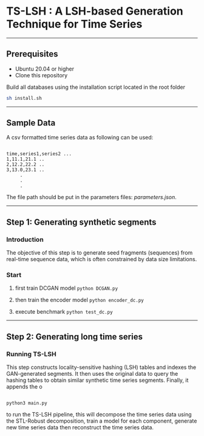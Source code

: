 # TS-LSH : A LSH-based Generation Technique for Time Series

___
## Prerequisites

- Ubuntu 20.04 or higher
- Clone this repository

Build all databases using the installation script located in the root folder

```bash
sh install.sh
```
___
## Sample Data

A csv formatted time series data as following can be used: 

<pre><code>
time,series1,series2 ... 
1,11.1,21.1 .. 
2,12.2,22.2 .. 
3,13.0,23.1 .. 
     .
     .
     .
</code></pre>

The file path should be put in the parameters files: *parameters.json*. 


___
## Step 1: Generating synthetic segments

### Introduction

The objective of this step is to generate seed fragments (sequences) from real-time sequence data, which is often constrained by data size limitations.

### Start

1. first train DCGAN model ``python DCGAN.py``

2. then train the encoder model ``python encoder_dc.py``

3. execute benchmark  ``python test_dc.py``


___
## Step 2: Generating long time series

### Running TS-LSH

This step constructs locality-sensitive hashing (LSH) tables and indexes the GAN-generated segments. It then uses the original data to query the hashing tables to obtain similar synthetic time series segments. Finally, it appends the o 

<pre><code>
python3 main.py
</code></pre>

to run the TS-LSH pipeline, this will decompose the time series data using the STL-Robust decomposition,
train a model for each component, generate new time series data then reconstruct the time series data. 

